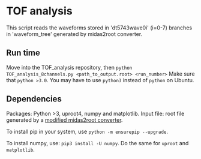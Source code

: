 # TOF analysis
This script reads the waveforms stored in 'dt5743wave0i' (i=0-7) branches in 'waveform_tree' generated by midas2root converter. 

## Run time 
Move into the TOF_analysis repository, then 
```python TOF_analysis_8channels.py <path_to_output.root> <run_number>```
Make sure that ```python >3.0```. You may have to use ```python3``` instead of ```python``` on Ubuntu. 

## Dependencies
Packages: Python >3, uproot4, numpy and matplotlib.
Input file: root file generated by a [modified midas2root converter](https://github.com/luanviko/midas2root_mppc_simpler).

To install pip in your system, use ```python -m ensurepip --upgrade```. 

To install numpy, use: ```pip3 install -U numpy```. Do the same for ```uproot``` and ```matplotlib```.



